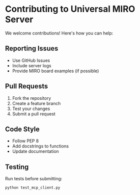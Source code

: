 # Contributing to Universal MIRO Server

We welcome contributions! Here's how you can help:

## Reporting Issues
- Use GitHub Issues
- Include server logs
- Provide MIRO board examples (if possible)

## Pull Requests
1. Fork the repository
2. Create a feature branch
3. Test your changes
4. Submit a pull request

## Code Style
- Follow PEP 8
- Add docstrings to functions
- Update documentation

## Testing
Run tests before submitting:
```bash
python test_mcp_client.py
```